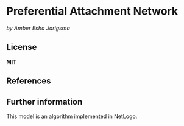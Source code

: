 # Preferential Attachment Network
*by Amber Esha Jarigsma*  

 

## License
**MIT** 

## References


## Further information
This model is an algorithm implemented in NetLogo. 


